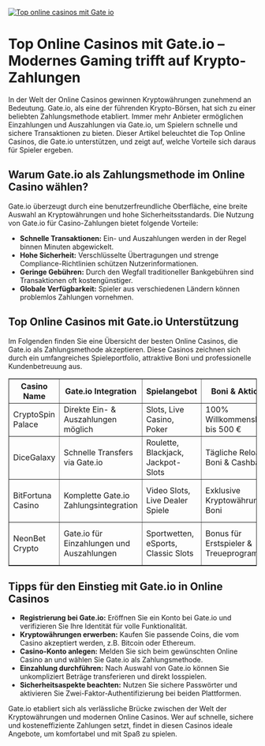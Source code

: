 [![Top online casinos mit Gate io](https://123-caf.pages.dev/gitsignup.png)](https://vrmoo.ru/Bt82HjjY)

<h1>Top Online Casinos mit Gate.io – Modernes Gaming trifft auf Krypto-Zahlungen</h1>  <p>In der Welt der Online Casinos gewinnen Kryptowährungen zunehmend an Bedeutung. Gate.io, als eine der führenden Krypto-Börsen, hat sich zu einer beliebten Zahlungsmethode etabliert. Immer mehr Anbieter ermöglichen Einzahlungen und Auszahlungen via Gate.io, um Spielern schnelle und sichere Transaktionen zu bieten. Dieser Artikel beleuchtet die Top Online Casinos, die Gate.io unterstützen, und zeigt auf, welche Vorteile sich daraus für Spieler ergeben.</p>  <h2>Warum Gate.io als Zahlungsmethode im Online Casino wählen?</h2>  <p>Gate.io überzeugt durch eine benutzerfreundliche Oberfläche, eine breite Auswahl an Kryptowährungen und hohe Sicherheitsstandards. Die Nutzung von Gate.io für Casino-Zahlungen bietet folgende Vorteile:</p>  <ul>   <li><strong>Schnelle Transaktionen:</strong> Ein- und Auszahlungen werden in der Regel binnen Minuten abgewickelt.</li>   <li><strong>Hohe Sicherheit:</strong> Verschlüsselte Übertragungen und strenge Compliance-Richtlinien schützen Nutzerinformationen.</li>   <li><strong>Geringe Gebühren:</strong> Durch den Wegfall traditioneller Bankgebühren sind Transaktionen oft kostengünstiger.</li>   <li><strong>Globale Verfügbarkeit:</strong> Spieler aus verschiedenen Ländern können problemlos Zahlungen vornehmen.</li> </ul>  <h2>Top Online Casinos mit Gate.io Unterstützung</h2>  <p>Im Folgenden finden Sie eine Übersicht der besten Online Casinos, die Gate.io als Zahlungsmethode akzeptieren. Diese Casinos zeichnen sich durch ein umfangreiches Spieleportfolio, attraktive Boni und professionelle Kundenbetreuung aus.</p>  <table border="1" cellpadding="8" cellspacing="0" style="border-collapse: collapse; width: 100%;">   <thead>     <tr>       <th>Casino Name</th>       <th>Gate.io Integration</th>       <th>Spielangebot</th>       <th>Boni & Aktionen</th>       <th>Besonderheiten</th>     </tr>   </thead>   <tbody>     <tr>       <td>CryptoSpin Palace</td>       <td>Direkte Ein- & Auszahlungen möglich</td>       <td>Slots, Live Casino, Poker</td>       <td>100% Willkommensbonus bis 500 €</td>       <td>24/7 Live-Chat, VIP-Programm</td>     </tr>     <tr>       <td>DiceGalaxy</td>       <td>Schnelle Transfers via Gate.io</td>       <td>Roulette, Blackjack, Jackpot-Slots</td>       <td>Tägliche Reload-Boni & Cashback</td>       <td>Mobile App, mehrsprachiger Support</td>     </tr>     <tr>       <td>BitFortuna Casino</td>       <td>Komplette Gate.io Zahlungsintegration</td>       <td>Video Slots, Live Dealer Spiele</td>       <td>Exklusive Kryptowährungs-Boni</td>       <td>Sichere SSL-Verschlüsselung, schnelle Auszahlungen</td>     </tr>     <tr>       <td>NeonBet Crypto</td>       <td>Gate.io für Einzahlungen und Auszahlungen</td>       <td>Sportwetten, eSports, Classic Slots</td>       <td>Bonus für Erstspieler & Treueprogramm</td>       <td>Innovative Benutzeroberfläche, schnelle Registrierung</td>     </tr>   </tbody> </table>  <h2>Tipps für den Einstieg mit Gate.io in Online Casinos</h2>  <ul>   <li><strong>Registrierung bei Gate.io:</strong> Eröffnen Sie ein Konto bei Gate.io und verifizieren Sie Ihre Identität für volle Funktionalität.</li>   <li><strong>Kryptowährungen erwerben:</strong> Kaufen Sie passende Coins, die vom Casino akzeptiert werden, z.B. Bitcoin oder Ethereum.</li>   <li><strong>Casino-Konto anlegen:</strong> Melden Sie sich beim gewünschten Online Casino an und wählen Sie Gate.io als Zahlungsmethode.</li>   <li><strong>Einzahlung durchführen:</strong> Nach Auswahl von Gate.io können Sie unkompliziert Beträge transferieren und direkt losspielen.</li>   <li><strong>Sicherheitsaspekte beachten:</strong> Nutzen Sie sichere Passwörter und aktivieren Sie Zwei-Faktor-Authentifizierung bei beiden Plattformen.</li> </ul>  <p>Gate.io etabliert sich als verlässliche Brücke zwischen der Welt der Kryptowährungen und modernen Online Casinos. Wer auf schnelle, sichere und kosteneffiziente Zahlungen setzt, findet in diesen Casinos ideale Angebote, um komfortabel und mit Spaß zu spielen.</p>